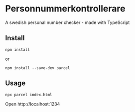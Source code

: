 # Personnummerkontrollerare

A swedish personal number checker - made with TypeScript

## Install

```
npm install
```
or
```
npm install --save-dev parcel
```

## Usage

```
npx parcel index.html
```

Open http://localhost:1234
